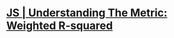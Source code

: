 # [JS | Understanding The Metric: Weighted R-squared](https://www.kaggle.com/code/carlolepelaars/understanding-the-metric-weighted-r-squared)
